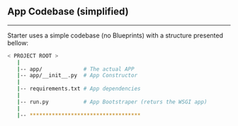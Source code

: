 ## App Codebase (simplified)
---

Starter uses a simple codebase (no Blueprints) with a structure presented bellow:

```bash
< PROJECT ROOT >
   |
   |-- app/             # The actual APP
   |-- app/__init__.py  # App Constructor
   |
   |-- requirements.txt # App dependencies
   |
   |-- run.py           # App Bootstraper (returs the WSGI app)
   |
   |-- ***********************************
```

<br />

